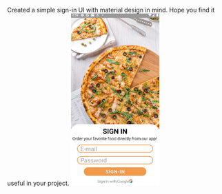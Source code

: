 Created a simple sign-in UI with material design in mind. Hope you find it useful in your project.
<img src="screen-shot/signIn_ui.PNG" height="400" wight="150">
